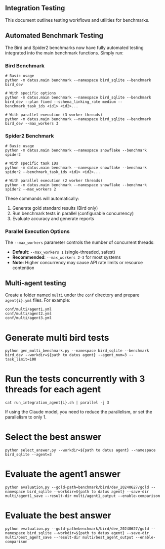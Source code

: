 ## Integration Testing

This document outlines testing workflows and utilities for benchmarks.

## Automated Benchmark Testing

The Bird and Spider2 benchmarks now have fully automated testing integrated into the main benchmark functions. Simply run:

### Bird Benchmark
```shell
# Basic usage
python -m datus.main benchmark --namespace bird_sqlite --benchmark bird_dev

# With specific options
python -m datus.main benchmark --namespace bird_sqlite --benchmark bird_dev --plan fixed --schema_linking_rate medium --benchmark_task_ids <id1> <id2>...

# With parallel execution (3 worker threads)
python -m datus.main benchmark --namespace bird_sqlite --benchmark bird_dev --max_workers 3
```

### Spider2 Benchmark
```shell
# Basic usage
python -m datus.main benchmark --namespace snowflake --benchmark spider2

# With specific task IDs
python -m datus.main benchmark --namespace snowflake --benchmark spider2 --benchmark_task_ids <id1> <id2>...

# With parallel execution (2 worker threads)
python -m datus.main benchmark --namespace snowflake --benchmark spider2 --max_workers 2
```

These commands will automatically:
1. Generate gold standard results (Bird only)
2. Run benchmark tests in parallel (configurable concurrency)
3. Evaluate accuracy and generate reports

### Parallel Execution Options

The `--max_workers` parameter controls the number of concurrent threads:
- **Default**: `--max_workers 1` (single-threaded, safest)
- **Recommended**: `--max_workers 2-3` for most systems
- **Note**: Higher concurrency may cause API rate limits or resource contention

## Multi-agent testing

Create a folder named `multi` under the `conf` directory and prepare `agent{i}.yml` files. For example:

```
conf/multi/agent1.yml
conf/multi/agent2.yml
conf/multi/agent3.yml
```

# Generate multi bird tests

```shell
python gen_multi_benchmark.py --namespace bird_sqlite --benchmark bird_dev --workdir=${path to datus agent} --agent_num=3 --task_limit=100
```

# Run the tests concurrently with 3 threads for each agent
```shell
cat run_integration_agent{i}.sh | parallel -j 3
```
If using the Claude model, you need to reduce the parallelism, or set the parallelism to only 1.

# Select the best answer

```shell
python select_answer.py --workdir=${path to datus agent} --namespace bird_sqlite --agent=3
```

# Evaluate the agent1 answer
```shell
python evaluation.py --gold-path=benchmark/bird/dev_20240627/gold --namespace bird_sqlite --workdir=${path to datus agent} --save-dir multi/agent1_save --result-dir multi/agent1_output --enable-comparison
```

# Evaluate the best answer

```shell
python evaluation.py --gold-path=benchmark/bird/dev_20240627/gold --namespace bird_sqlite --workdir=${path to datus agent} --save-dir multi/best_agent_save --result-dir multi/best_agent_output --enable-comparison
```
